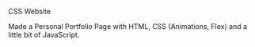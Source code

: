 CSS Website

Made a Personal Portfolio Page with HTML, CSS (Animations, Flex) and a little bit of JavaScript. 
